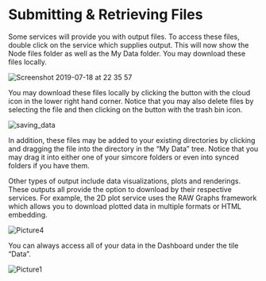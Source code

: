 # Submitting & Retrieving Files

Some services will provide you with output files. To access these files, double click on the service which supplies output. This will now show the Node files folder as well as the My Data folder. You may download these files locally. 

![Screenshot 2019-07-18 at 22 35 57](https://user-images.githubusercontent.com/32800795/61490099-7261ec80-a9ac-11e9-8e96-457e1c536eeb.png)

You may download these files locally by clicking the button with the cloud icon in the lower right hand corner. Notice that you may also delete files by selecting the file and then clicking on the button with the trash bin icon.

![saving_data](https://user-images.githubusercontent.com/32800795/61490277-dc7a9180-a9ac-11e9-9a7b-4fb44664eb9d.gif)

In addition, these files may be added to your existing directories by clicking and dragging the file into the directory in the “My Data” tree. Notice that you may drag it into either one of your simcore folders or even into synced folders if you have them. 

Other types of output include data visualizations, plots and renderings. These outputs all provide the option to download by their respective services. For example, the 2D plot service uses the RAW Graphs framework which allows you to download plotted data in multiple formats or HTML embedding.

![Picture4](https://user-images.githubusercontent.com/32800795/61419227-91557580-a8fd-11e9-8f93-9d56ab49faf6.png)

You can always access all of your data in the Dashboard under the tile “Data”.

![Picture1](https://user-images.githubusercontent.com/32800795/61491162-f1582480-a9ae-11e9-86c7-b606b82fcb8e.png ':size=300%')
